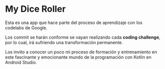 # My Dice Roller

Esta es una app que hace parte del proceso de aprendizaje con los codelabs de Google.

Los commit se harán conforme se vayan realizando cada **coding challenge**, por lo cual, irá sufriendo una transformación permanente.

Los invito a conocer un poco mi proceso de formación y entrenamiento en este fascinante y emocionante mundo de la programación con Kotlin en Android Studio.
